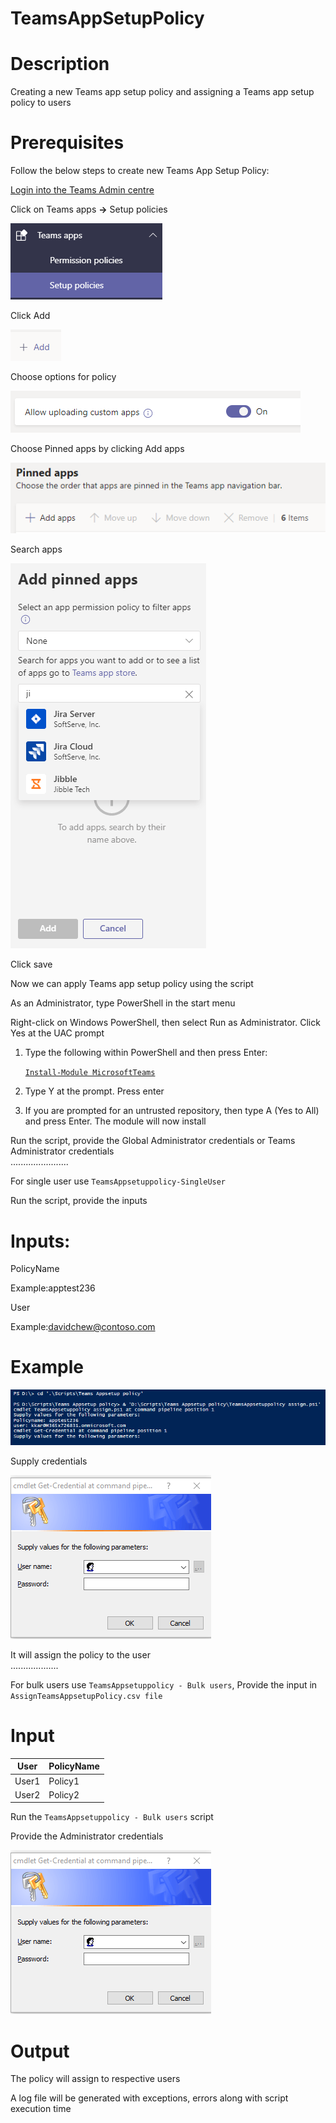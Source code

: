# TeamsAppSetupPolicy

# Description

Creating a new Teams app setup policy and assigning a Teams app setup policy to users

# Prerequisites

Follow the below steps to create new Teams App Setup Policy:

[Login into the Teams Admin centre](https://admin.teams.microsoft.com)

Click on Teams apps **&rightarrow;** Setup policies

![SetupPolicy](https://github.com/Geetha63/MS-Teams-Scripts/blob/master/Images/TeamsAppSetupPolicy-setuppoliocy.png)

Click Add

![Add](https://github.com/Geetha63/MS-Teams-Scripts/blob/master/Images/TeamsAppSetupPolicy-Add.png)

Choose options for policy

![Chooseoption](https://github.com/Geetha63/MS-Teams-Scripts/blob/master/Images/TeamsAppSetupPolicy-choose%20option.png)

Choose Pinned apps by clicking Add apps

![ChoosePinnedApps](https://github.com/Geetha63/MS-Teams-Scripts/blob/master/Images/TeamsAppSetupPolicy-PinnedApps.png)

 Search apps 

 ![AddPinnedApps](https://github.com/Geetha63/MS-Teams-Scripts/blob/master/Images/TeamsAppSetupPolicy-AddPinnedApps.png)

 Click save

Now we can apply Teams app setup policy using the script

As an Administrator, type PowerShell in the start menu

Right-click on Windows PowerShell, then select Run as Administrator. Click Yes at the UAC prompt

1.	Type the following within PowerShell and then press Enter:

     [`Install-Module MicrosoftTeams`](https://docs.microsoft.com/en-us/microsoftteams/teams-powershell-install)
     
2.	Type Y at the prompt. Press enter

3.	If you are prompted for an untrusted repository, then type A (Yes to All) and press Enter. The module will now install

Run the script, provide the Global Administrator credentials or Teams Administrator credentials     
     .......................

For single user use `TeamsAppsetuppolicy-SingleUser`

Run the script, provide the inputs

  # Inputs:
  
  PolicyName 
  
   Example:apptest236
    
  User 
  
   Example:davidchew@contoso.com

# Example

![DetailsScreenshot](https://github.com/Geetha63/MS-Teams-Scripts/blob/master/Images/TeamsAppSetupPolicy-Deatilsscreenshot.png)

Supply credentials

![Credentials](https://github.com/Geetha63/MS-Teams-Scripts/blob/master/Images/TeamsAppSetupPolicy-Credentialspage.png)

It will assign the policy to the user      
     ...................
                          
For bulk users use `TeamsAppsetuppolicy - Bulk users`, 
Provide the input in `AssignTeamsAppsetupPolicy.csv file`

# Input

  | User     | PolicyName    |
  |----------|------------   |
  | User1    | Policy1       |
  | User2    | Policy2       |


Run the `TeamsAppsetuppolicy - Bulk users` script

Provide the Administrator credentials

![Credentials](https://github.com/Geetha63/MS-Teams-Scripts/blob/master/Images/TeamsAppSetupPolicy-Credentialspage.png)

# Output

The policy will assign to respective users

A log file will be generated with exceptions, errors along with script execution time

